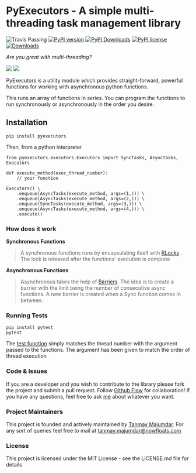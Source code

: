 # PyExecutors - A simple multi-threading task management library




![Travis Passing](https://travis-ci.com/tanmay23235616/pyexecutors.svg?branch=master) 
[![PyPI version](https://badge.fury.io/py/pyexecutors.svg)](https://badge.fury.io/py/pyexecutors) 
[![PyPI Downloads](https://img.shields.io/pypi/dm/pyexecutors)](https://badge.fury.io/py/pyexecutors)
[![PyPI license](https://img.shields.io/pypi/l/ansicolortags.svg)](https://pypi.python.org/pypi/ansicolortags/)
 [![Downloads](https://pepy.tech/badge/pyexecutors)](https://pepy.tech/project/pyexecutors)



*Are you great with multi-threading?*

[![](https://api.gh-polls.com/poll/01DZM6ZQJE9TQYRE5YS86JAH1S/Yes)](https://api.gh-polls.com/poll/01DZM6ZQJE9TQYRE5YS86JAH1S/Yes/vote)
[![](https://api.gh-polls.com/poll/01DZM6ZQJE9TQYRE5YS86JAH1S/No)](https://api.gh-polls.com/poll/01DZM6ZQJE9TQYRE5YS86JAH1S/No/vote)
 
PyExecutors is a utility module which provides straight-forward, powerful functions for working with asynchronous python functions.
 
This runs an array of functions in series. You can program the functions to run synchronously or asynchronously in the order you desire. 


## Installation

`pip install pyexecutors`

Then, from a python interpreter 

```
from pyexecutors.executors.Executors import SyncTasks, AsyncTasks, Executors

def execute_method(exec_thread_number):
    // your function

Executors() \
    .enqueue(AsyncTasks(execute_method, args=(1,))) \
    .enqueue(AsyncTasks(execute_method, args=(2,))) \
    .enqueue(SyncTasks(execute_method, args=(3,))) \
    .enqueue(AsyncTasks(execute_method, args=(4,))) \
    .execute()

```

### How does it work

**Synchronous Functions**
> A synchronous functions runs by encapsulating itself with [RLocks](https://docs.python.org/2.0/lib/rlock-objects.html)
. The lock is released after the functions' execution is complete


**Asynchronous Functions**
> Asynchronous takes the help of [Barriers](https://docs.python.org/3/library/threading.html). The idea is to create a barrier with the  limit being the number of consecutive async functions.
> A new barrier is created when a Sync function comes in between. 

### Running Tests

```buildoutcfg
pip install pytest
pytest
```
The [test function](https://raw.githubusercontent.com/tanmay23235616/pyexecutors/master/pyexecutors/tests/test_executors.py) simply matches the thread number with the argument passed to the functions. 
The argument has been given to match the order of thread execution


### Code & Issues
If you are a developer and you wish to contribute to the library please fork the project and submit a pull request. 
Follow [Github Flow](https://help.github.com/en/github/collaborating-with-issues-and-pull-requests/github-flow) for collaboration! If you have any questions, feel free to ask [me](mailto:tanmay.majumdar@hotmail.com) about whatever you want. 

### Project Maintainers
This project is founded and actively maintained by [Tanmay Majumdar](https://github.com/tanmay23235616).
 For any sort of queries feel free to mail at [tanmay.majumdar@nowfloats.com](mailto:tanmay.majumdar@nowfloats.com)

### License

This project is licensed under the MIT License - see the LICENSE.md file for details



